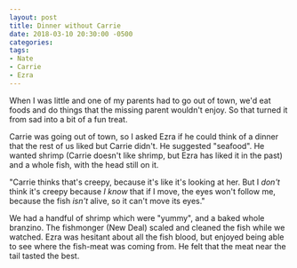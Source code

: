 ```yaml
---
layout: post
title: Dinner without Carrie
date: 2018-03-10 20:30:00 -0500
categories:
tags:
- Nate
- Carrie
- Ezra
---
```


When I was little and one of my parents had to go out of town, we'd eat foods
and do things that the missing parent wouldn't enjoy. So that turned it from sad
into a bit of a fun treat.

Carrie was going out of town, so I asked Ezra if he could think of a dinner that
the rest of us liked but Carrie didn't. He suggested "seafood". He wanted shrimp
(Carrie doesn't like shrimp, but Ezra has liked it in the past) and a whole
fish, with the head still on it.

"Carrie thinks that's creepy, because it's like it's looking at her. But I
_don't_ think it's creepy because _I know_ that if I move, the eyes won't follow
me, because the fish _isn't_ alive, so it can't move its eyes."

We had a handful of shrimp which were "yummy", and a baked whole branzino. The
fishmonger (New Deal) scaled and cleaned the fish while we watched. Ezra was
hesitant about all the fish blood, but enjoyed being able to see where the
fish-meat was coming from. He felt that the meat near the tail tasted the best.
